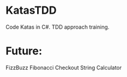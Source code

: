 # KatasTDD

Code Katas in C#. TDD approach training.  


# Future:
FizzBuzz
Fibonacci
Checkout
String Calculator
